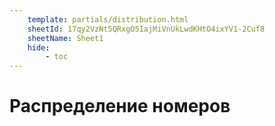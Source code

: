 ```yaml
---
    template: partials/distribution.html
    sheetId: 17qy2VzNt5QRxgO5IajMiVnUkLwdKHtO4ixYV1-2Cuf8
    sheetName: Sheet1
    hide:
        - toc
---
```


# Распределение номеров
